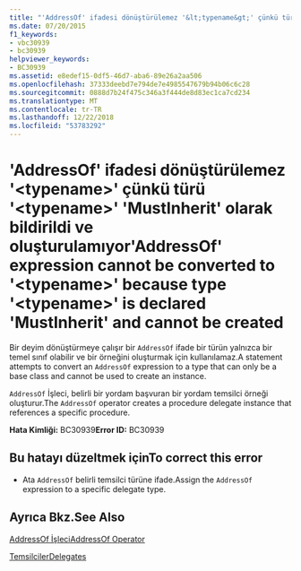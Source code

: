 ```yaml
---
title: "'AddressOf' ifadesi dönüştürülemez '&lt;typename&gt;' çünkü türü '&lt;typename&gt;' 'MustInherit' olarak bildirildi ve oluşturulamıyor"
ms.date: 07/20/2015
f1_keywords:
- vbc30939
- bc30939
helpviewer_keywords:
- BC30939
ms.assetid: e8edef15-0df5-46d7-aba6-89e26a2aa506
ms.openlocfilehash: 37333deebd7e794de7e4985547679b94b06c6c28
ms.sourcegitcommit: 0888d7b24f475c346a3f444de8d83ec1ca7cd234
ms.translationtype: MT
ms.contentlocale: tr-TR
ms.lasthandoff: 12/22/2018
ms.locfileid: "53783292"
---
```

# <a name="addressof-expression-cannot-be-converted-to-lttypenamegt-because-type-lttypenamegt-is-declared-mustinherit-and-cannot-be-created"></a><span data-ttu-id="f7e12-102">'AddressOf' ifadesi dönüştürülemez '&lt;typename&gt;' çünkü türü '&lt;typename&gt;' 'MustInherit' olarak bildirildi ve oluşturulamıyor</span><span class="sxs-lookup"><span data-stu-id="f7e12-102">'AddressOf' expression cannot be converted to '&lt;typename&gt;' because type '&lt;typename&gt;' is declared 'MustInherit' and cannot be created</span></span>
<span data-ttu-id="f7e12-103">Bir deyim dönüştürmeye çalışır bir `AddressOf` ifade bir türün yalnızca bir temel sınıf olabilir ve bir örneğini oluşturmak için kullanılamaz.</span><span class="sxs-lookup"><span data-stu-id="f7e12-103">A statement attempts to convert an `AddressOf` expression to a type that can only be a base class and cannot be used to create an instance.</span></span>  
  
 <span data-ttu-id="f7e12-104">`AddressOf` İşleci, belirli bir yordam başvuran bir yordam temsilci örneği oluşturur.</span><span class="sxs-lookup"><span data-stu-id="f7e12-104">The `AddressOf` operator creates a procedure delegate instance that references a specific procedure.</span></span>  
  
 <span data-ttu-id="f7e12-105">**Hata Kimliği:** BC30939</span><span class="sxs-lookup"><span data-stu-id="f7e12-105">**Error ID:** BC30939</span></span>  
  
## <a name="to-correct-this-error"></a><span data-ttu-id="f7e12-106">Bu hatayı düzeltmek için</span><span class="sxs-lookup"><span data-stu-id="f7e12-106">To correct this error</span></span>  
  
-   <span data-ttu-id="f7e12-107">Ata `AddressOf` belirli temsilci türüne ifade.</span><span class="sxs-lookup"><span data-stu-id="f7e12-107">Assign the `AddressOf` expression to a specific delegate type.</span></span>  
  
## <a name="see-also"></a><span data-ttu-id="f7e12-108">Ayrıca Bkz.</span><span class="sxs-lookup"><span data-stu-id="f7e12-108">See Also</span></span>  
 [<span data-ttu-id="f7e12-109">AddressOf İşleci</span><span class="sxs-lookup"><span data-stu-id="f7e12-109">AddressOf Operator</span></span>](../../visual-basic/language-reference/operators/addressof-operator.md)  
   
 [<span data-ttu-id="f7e12-110">Temsilciler</span><span class="sxs-lookup"><span data-stu-id="f7e12-110">Delegates</span></span>](../../visual-basic/programming-guide/language-features/delegates/index.md)
